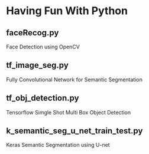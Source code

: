 # Having Fun With Python

## faceRecog.py
Face Detection using OpenCV

## tf_image_seg.py
Fully Convolutional Network for Semantic Segmentation

## tf_obj_detection.py
Tensorflow Simgle Shot Multi Box Object Detection 

## k_semantic_seg_u_net_train_test.py
Keras Semantic Segmentation using U-net
